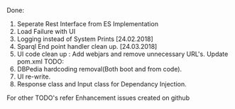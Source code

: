 Done:
1. Seperate Rest Interface from ES Implementation
2. Load Failure with UI
3. Logging instead of System Prints
[24.02.2018]
4. Sparql End point handler clean up. 
[24.03.2018]
5. UI code clean up : Add webjars and remove unnecessary URL's. Update pom.xml
TODO:
1. DBPedia hardcoding removal(Both boot and from code).
2. UI re-write.
3. Response class and Input class for Dependancy Injection.

For other TODO's refer Enhancement issues created on github

